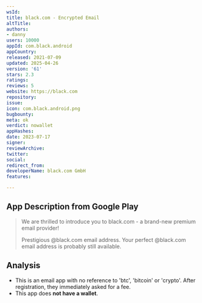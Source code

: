 ```yaml
---
wsId: 
title: black.com - Encrypted Email
altTitle: 
authors:
- danny
users: 10000
appId: com.black.android
appCountry: 
released: 2021-07-09
updated: 2025-04-26
version: '61'
stars: 2.3
ratings: 
reviews: 5
website: https://black.com
repository: 
issue: 
icon: com.black.android.png
bugbounty: 
meta: ok
verdict: nowallet
appHashes: 
date: 2023-07-17
signer: 
reviewArchive: 
twitter: 
social: 
redirect_from: 
developerName: black.com GmbH
features: 

---
```


## App Description from Google Play

> We are thrilled to introduce you to black.com - a brand-new premium email provider!
>
> Prestigious @black.com email address. Your perfect @black.com email address is probably still available.

## Analysis

- This is an email app with no reference to 'btc', 'bitcoin' or 'crypto'. After registration, they immediately asked for a fee.
- This app does **not have a wallet**.
